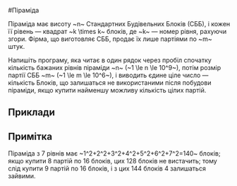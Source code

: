 #Піраміда

Піраміда має висоту ~n~ Стандартних Будівельних Блоків (СББ), і кожен її рівень — квадрат ~k \times k~ блоків, де ~k~ — номер рівня, рахуючи згори. Фірма, що виготовляє СББ, продає їх лише партіями по ~m~ штук.

Напишіть програму, яка читає в один рядок через пробіл спочатку кількість бажаних рівнів піраміди ~n~ (~1 \le n \le 10^9~), потім розмір партії СББ ~m~ (~1 \le m \le 10^6~), і виводить єдине ціле число — кількість Блоків, що залишаться не використаними після побудови піраміди, якщо купити найменшу можливу кількість цілих партій.

## Приклади

## Примітка
Піраміда з 7 рівнів має ~1^2+2^2+3^2+4^2+5^2+6^2+7^2=140~ блоків; якщо купити 8 партій по 16 блоків, цих 128 блоків не вистачить; тому слід купити 9 партій по 16 блоків, і з цих 144 блоків 4 залишаться зайвими.﻿

